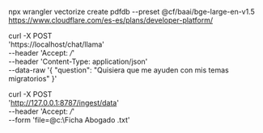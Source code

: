 npx wrangler vectorize create pdfdb --preset @cf/baai/bge-large-en-v1.5
https://www.cloudflare.com/es-es/plans/developer-platform/

curl -X POST \
 'https://localhost/chat/llama' \
 --header 'Accept: _/_' \
 --header 'Content-Type: application/json' \
 --data-raw '{
"question": "Quisiera que me ayuden con mis temas migratorios"
}'

curl -X POST \
 'http://127.0.0.1:8787/ingest/data' \
 --header 'Accept: _/_' \
 --form 'file=@c:\Ficha Abogado .txt'
